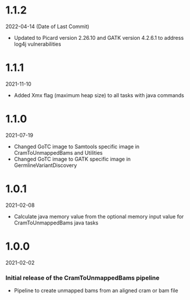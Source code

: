 # 1.1.2
2022-04-14 (Date of Last Commit)

* Updated to Picard version 2.26.10 and GATK version 4.2.6.1 to address log4j vulnerabilities

# 1.1.1
2021-11-10

* Added Xmx flag (maximum heap size) to all tasks with java commands

# 1.1.0
2021-07-19

* Changed GoTC image to Samtools specific image in CramToUnmappedBams and Utilities
* Changed GoTC image to GATK specific image in GermlineVariantDiscovery

# 1.0.1
2021-02-08

* Calculate java memory value from the optional memory input value for CramToUnmappedBams java tasks

# 1.0.0
2021-02-02

### Initial release of the CramToUnmappedBams pipeline
* Pipeline to create unmapped bams from an aligned cram or bam file
